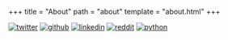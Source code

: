 +++
title = "About"
path = "about"
template = "about.html"
+++

[![twitter](https://img.shields.io/badge/Twitter-1DA1F2?style=for-the-badge&logo=twitter&logoColor=white)](https://twitter.com/neelabalan)   [![github](https://img.shields.io/badge/GitHub-100000?style=for-the-badge&logo=github&logoColor=white)](https://github.com/neelabalan)  [![linkedin](https://img.shields.io/badge/LinkedIn-0077B5?style=for-the-badge&logo=linkedin&logoColor=white)](https://www.linkedin.com/in/neelabalan-n-b6513a20b/)  [![reddit](https://img.shields.io/badge/Reddit-FF4500?style=for-the-badge&logo=reddit&logoColor=white)](https://www.reddit.com/user/sage_blue)   [![python](https://img.shields.io/badge/Python-3776AB?style=for-the-badge&logo=python&logoColor=white)](https://pypi.org/user/neelabalan/)

